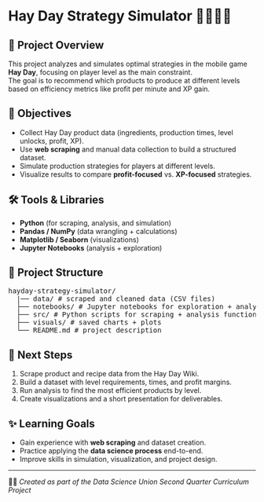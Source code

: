 # Hay Day Strategy Simulator 🚜🌾👨‍🌾

## 📌 Project Overview  
This project analyzes and simulates optimal strategies in the mobile game **Hay Day**, focusing on player level as the main constraint.  
The goal is to recommend which products to produce at different levels based on efficiency metrics like profit per minute and XP gain.  

## 🎯 Objectives  
- Collect Hay Day product data (ingredients, production times, level unlocks, profit, XP).  
- Use **web scraping** and manual data collection to build a structured dataset.  
- Simulate production strategies for players at different levels.  
- Visualize results to compare **profit-focused** vs. **XP-focused** strategies.  

## 🛠 Tools & Libraries  
- **Python** (for scraping, analysis, and simulation)    
- **Pandas / NumPy** (data wrangling + calculations)  
- **Matplotlib / Seaborn** (visualizations)  
- **Jupyter Notebooks** (analysis + exploration)

## 📂 Project Structure  
<pre>
hayday-strategy-simulator/
  |── data/ # scraped and cleaned data (CSV files)
  ├── notebooks/ # Jupyter notebooks for exploration + analysis
  ├── src/ # Python scripts for scraping + analysis functions
  ├── visuals/ # saved charts + plots
  └── README.md # project description
</pre>

## 🚀 Next Steps  
1. Scrape product and recipe data from the Hay Day Wiki.  
2. Build a dataset with level requirements, times, and profit margins.  
3. Run analysis to find the most efficient products by level.  
4. Create visualizations and a short presentation for deliverables.  

## ✨ Learning Goals  
- Gain experience with **web scraping** and dataset creation.  
- Practice applying the **data science process** end-to-end.  
- Improve skills in simulation, visualization, and project design.  

---

👩‍💻 *Created as part of the Data Science Union Second Quarter Curriculum Project*  
